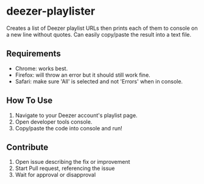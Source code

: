 
# deezer-playlister

Creates a list of Deezer playlist URLs then prints each of them to console on a new line without quotes. Can easily copy/paste the result into a text file.

## Requirements

* Chrome: works best.
* Firefox: will throw an error but it should still work fine.
* Safari: make sure 'All' is selected and not 'Errors' when in console.

## How To Use

1. Navigate to your Deezer account's playlist page.
2. Open developer tools console.
3. Copy/paste the code into console and run!

## Contribute

1. Open issue describing the fix or improvement
2. Start Pull request, referencing the issue
3. Wait for approval or disapproval
